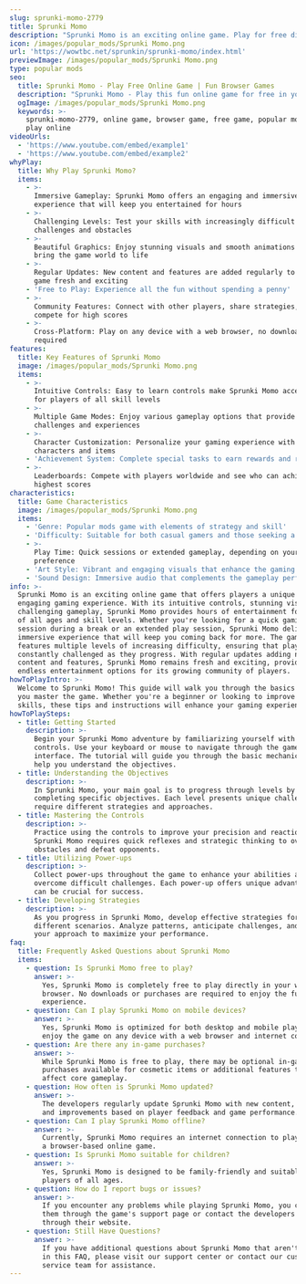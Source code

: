 ```yaml
---
slug: sprunki-momo-2779
title: Sprunki Momo
description: "Sprunki Momo is an exciting online game. Play for free directly in your browser!"
icon: /images/popular_mods/Sprunki Momo.png
url: 'https://wowtbc.net/sprunkin/sprunki-momo/index.html'
previewImage: /images/popular_mods/Sprunki Momo.png
type: popular mods
seo:
  title: Sprunki Momo - Play Free Online Game | Fun Browser Games
  description: "Sprunki Momo - Play this fun online game for free in your browser. No download required!"
  ogImage: /images/popular_mods/Sprunki Momo.png
  keywords: >-
    sprunki-momo-2779, online game, browser game, free game, popular mods game,
    play online
videoUrls:
  - 'https://www.youtube.com/embed/example1'
  - 'https://www.youtube.com/embed/example2'
whyPlay:
  title: Why Play Sprunki Momo?
  items:
    - >-
      Immersive Gameplay: Sprunki Momo offers an engaging and immersive gaming
      experience that will keep you entertained for hours
    - >-
      Challenging Levels: Test your skills with increasingly difficult
      challenges and obstacles
    - >-
      Beautiful Graphics: Enjoy stunning visuals and smooth animations that
      bring the game world to life
    - >-
      Regular Updates: New content and features are added regularly to keep the
      game fresh and exciting
    - 'Free to Play: Experience all the fun without spending a penny'
    - >-
      Community Features: Connect with other players, share strategies, and
      compete for high scores
    - >-
      Cross-Platform: Play on any device with a web browser, no downloads
      required
features:
  title: Key Features of Sprunki Momo
  image: /images/popular_mods/Sprunki Momo.png
  items:
    - >-
      Intuitive Controls: Easy to learn controls make Sprunki Momo accessible
      for players of all skill levels
    - >-
      Multiple Game Modes: Enjoy various gameplay options that provide different
      challenges and experiences
    - >-
      Character Customization: Personalize your gaming experience with unique
      characters and items
    - 'Achievement System: Complete special tasks to earn rewards and recognition'
    - >-
      Leaderboards: Compete with players worldwide and see who can achieve the
      highest scores
characteristics:
  title: Game Characteristics
  image: /images/popular_mods/Sprunki Momo.png
  items:
    - 'Genre: Popular mods game with elements of strategy and skill'
    - 'Difficulty: Suitable for both casual gamers and those seeking a challenge'
    - >-
      Play Time: Quick sessions or extended gameplay, depending on your
      preference
    - 'Art Style: Vibrant and engaging visuals that enhance the gaming experience'
    - 'Sound Design: Immersive audio that complements the gameplay perfectly'
info: >-
  Sprunki Momo is an exciting online game that offers players a unique and
  engaging gaming experience. With its intuitive controls, stunning visuals, and
  challenging gameplay, Sprunki Momo provides hours of entertainment for players
  of all ages and skill levels. Whether you're looking for a quick gaming
  session during a break or an extended play session, Sprunki Momo delivers an
  immersive experience that will keep you coming back for more. The game
  features multiple levels of increasing difficulty, ensuring that players are
  constantly challenged as they progress. With regular updates adding new
  content and features, Sprunki Momo remains fresh and exciting, providing
  endless entertainment options for its growing community of players.
howToPlayIntro: >-
  Welcome to Sprunki Momo! This guide will walk you through the basics and help
  you master the game. Whether you're a beginner or looking to improve your
  skills, these tips and instructions will enhance your gaming experience.
howToPlaySteps:
  - title: Getting Started
    description: >-
      Begin your Sprunki Momo adventure by familiarizing yourself with the
      controls. Use your keyboard or mouse to navigate through the game
      interface. The tutorial will guide you through the basic mechanics and
      help you understand the objectives.
  - title: Understanding the Objectives
    description: >-
      In Sprunki Momo, your main goal is to progress through levels by
      completing specific objectives. Each level presents unique challenges that
      require different strategies and approaches.
  - title: Mastering the Controls
    description: >-
      Practice using the controls to improve your precision and reaction time.
      Sprunki Momo requires quick reflexes and strategic thinking to overcome
      obstacles and defeat opponents.
  - title: Utilizing Power-ups
    description: >-
      Collect power-ups throughout the game to enhance your abilities and
      overcome difficult challenges. Each power-up offers unique advantages that
      can be crucial for success.
  - title: Developing Strategies
    description: >-
      As you progress in Sprunki Momo, develop effective strategies for
      different scenarios. Analyze patterns, anticipate challenges, and adapt
      your approach to maximize your performance.
faq:
  title: Frequently Asked Questions about Sprunki Momo
  items:
    - question: Is Sprunki Momo free to play?
      answer: >-
        Yes, Sprunki Momo is completely free to play directly in your web
        browser. No downloads or purchases are required to enjoy the full game
        experience.
    - question: Can I play Sprunki Momo on mobile devices?
      answer: >-
        Yes, Sprunki Momo is optimized for both desktop and mobile play. You can
        enjoy the game on any device with a web browser and internet connection.
    - question: Are there any in-game purchases?
      answer: >-
        While Sprunki Momo is free to play, there may be optional in-game
        purchases available for cosmetic items or additional features that don't
        affect core gameplay.
    - question: How often is Sprunki Momo updated?
      answer: >-
        The developers regularly update Sprunki Momo with new content, features,
        and improvements based on player feedback and game performance.
    - question: Can I play Sprunki Momo offline?
      answer: >-
        Currently, Sprunki Momo requires an internet connection to play as it's
        a browser-based online game.
    - question: Is Sprunki Momo suitable for children?
      answer: >-
        Yes, Sprunki Momo is designed to be family-friendly and suitable for
        players of all ages.
    - question: How do I report bugs or issues?
      answer: >-
        If you encounter any problems while playing Sprunki Momo, you can report
        them through the game's support page or contact the developers directly
        through their website.
    - question: Still Have Questions?
      answer: >-
        If you have additional questions about Sprunki Momo that aren't covered
        in this FAQ, please visit our support center or contact our customer
        service team for assistance.
---
```



